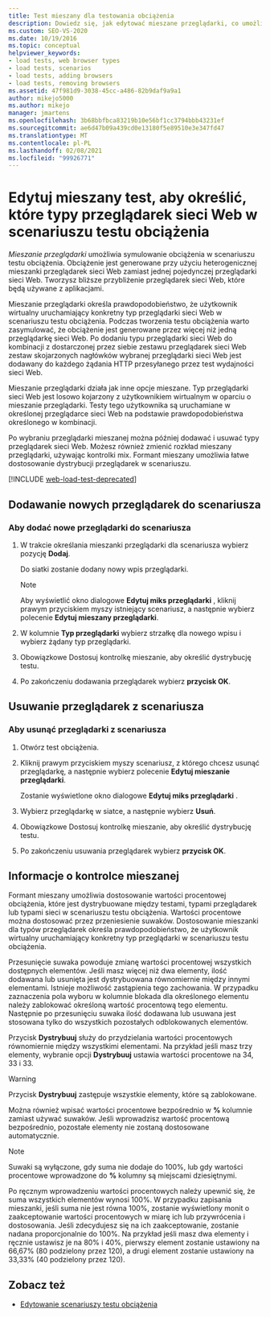 ```yaml
---
title: Test mieszany dla testowania obciążenia
description: Dowiedz się, jak edytować mieszane przeglądarki, co umożliwia symulowanie obciążeń w scenariuszu testu obciążenia.
ms.custom: SEO-VS-2020
ms.date: 10/19/2016
ms.topic: conceptual
helpviewer_keywords:
- load tests, web browser types
- load tests, scenarios
- load tests, adding browsers
- load tests, removing browsers
ms.assetid: 47f981d9-3038-45cc-a486-82b9daf9a9a1
author: mikejo5000
ms.author: mikejo
manager: jmartens
ms.openlocfilehash: 3b68bbfbca83219b10e56bf1cc3794bbb43231ef
ms.sourcegitcommit: ae6d47b09a439cd0e13180f5e89510e3e347fd47
ms.translationtype: MT
ms.contentlocale: pl-PL
ms.lasthandoff: 02/08/2021
ms.locfileid: "99926771"
---
```

# <a name="edit-the-test-mix-to-specify-which-web-browsers-types-in-a-load-test-scenario"></a>Edytuj mieszany test, aby określić, które typy przeglądarek sieci Web w scenariuszu testu obciążenia

*Mieszanie przeglądarki* umożliwia symulowanie obciążenia w scenariuszu testu obciążenia. Obciążenie jest generowane przy użyciu heterogenicznej mieszanki przeglądarek sieci Web zamiast jednej pojedynczej przeglądarki sieci Web. Tworzysz bliższe przybliżenie przeglądarek sieci Web, które będą używane z aplikacjami.

Mieszanie przeglądarki określa prawdopodobieństwo, że użytkownik wirtualny uruchamiający konkretny typ przeglądarki sieci Web w scenariuszu testu obciążenia. Podczas tworzenia testu obciążenia warto zasymulować, że obciążenie jest generowane przez więcej niż jedną przeglądarkę sieci Web. Po dodaniu typu przeglądarki sieci Web do kombinacji z dostarczonej przez siebie zestawu przeglądarek sieci Web zestaw skojarzonych nagłówków wybranej przeglądarki sieci Web jest dodawany do każdego żądania HTTP przesyłanego przez test wydajności sieci Web.

Mieszanie przeglądarki działa jak inne opcje mieszane. Typ przeglądarki sieci Web jest losowo kojarzony z użytkownikiem wirtualnym w oparciu o mieszanie przeglądarki. Testy tego użytkownika są uruchamiane w określonej przeglądarce sieci Web na podstawie prawdopodobieństwa określonego w kombinacji.

Po wybraniu przeglądarki mieszanej można później dodawać i usuwać typy przeglądarek sieci Web. Możesz również zmienić rozkład mieszany przeglądarki, używając kontrolki mix. Formant mieszany umożliwia łatwe dostosowanie dystrybucji przeglądarek w scenariuszu.

[!INCLUDE [web-load-test-deprecated](includes/web-load-test-deprecated.md)]

## <a name="add-new-browsers-to-a-scenario"></a>Dodawanie nowych przeglądarek do scenariusza

### <a name="to-add-new-browsers-to-a-scenario"></a>Aby dodać nowe przeglądarki do scenariusza

1. W trakcie określania mieszanki przeglądarki dla scenariusza wybierz pozycję **Dodaj**.

     Do siatki zostanie dodany nowy wpis przeglądarki.

    > [!NOTE]
    > Aby wyświetlić okno dialogowe **Edytuj miks przeglądarki** , kliknij prawym przyciskiem myszy istniejący scenariusz, a następnie wybierz polecenie **Edytuj mieszany przeglądarki**.

2. W kolumnie **Typ przeglądarki** wybierz strzałkę dla nowego wpisu i wybierz żądany typ przeglądarki.

3. Obowiązkowe Dostosuj kontrolkę mieszanie, aby określić dystrybucję testu.

4. Po zakończeniu dodawania przeglądarek wybierz **przycisk OK**.

## <a name="remove-browsers-from-a-scenario"></a>Usuwanie przeglądarek z scenariusza

### <a name="to-remove-browsers-from-a-scenario"></a>Aby usunąć przeglądarki z scenariusza

1. Otwórz test obciążenia.

2. Kliknij prawym przyciskiem myszy scenariusz, z którego chcesz usunąć przeglądarkę, a następnie wybierz polecenie **Edytuj mieszanie przeglądarki**.

     Zostanie wyświetlone okno dialogowe **Edytuj miks przeglądarki** .

3. Wybierz przeglądarkę w siatce, a następnie wybierz **Usuń**.

4. Obowiązkowe Dostosuj kontrolkę mieszanie, aby określić dystrybucję testu.

5. Po zakończeniu usuwania przeglądarek wybierz **przycisk OK**.

## <a name="about-the-mix-control"></a>Informacje o kontrolce mieszanej

Formant mieszany umożliwia dostosowanie wartości procentowej obciążenia, które jest dystrybuowane między testami, typami przeglądarek lub typami sieci w scenariuszu testu obciążenia. Wartości procentowe można dostosować przez przeniesienie suwaków. Dostosowanie mieszanki dla typów przeglądarek określa prawdopodobieństwo, że użytkownik wirtualny uruchamiający konkretny typ przeglądarki w scenariuszu testu obciążenia.

Przesunięcie suwaka powoduje zmianę wartości procentowej wszystkich dostępnych elementów. Jeśli masz więcej niż dwa elementy, ilość dodawana lub usunięta jest dystrybuowana równomiernie między innymi elementami. Istnieje możliwość zastąpienia tego zachowania. W przypadku zaznaczenia pola wyboru w kolumnie blokada dla określonego elementu należy zablokować określoną wartość procentową tego elementu. Następnie po przesunięciu suwaka ilość dodawana lub usuwana jest stosowana tylko do wszystkich pozostałych odblokowanych elementów.

Przycisk **Dystrybuuj** służy do przydzielania wartości procentowych równomiernie między wszystkimi elementami. Na przykład jeśli masz trzy elementy, wybranie opcji **Dystrybuuj** ustawia wartości procentowe na 34, 33 i 33.

> [!WARNING]
> Przycisk **Dystrybuuj** zastępuje wszystkie elementy, które są zablokowane.

Można również wpisać wartości procentowe bezpośrednio w **%** kolumnie zamiast używać suwaków. Jeśli wprowadzisz wartość procentową bezpośrednio, pozostałe elementy nie zostaną dostosowane automatycznie.

> [!NOTE]
> Suwaki są wyłączone, gdy suma nie dodaje do 100%, lub gdy wartości procentowe wprowadzone do **%** kolumny są miejscami dziesiętnymi.

Po ręcznym wprowadzeniu wartości procentowych należy upewnić się, że suma wszystkich elementów wynosi 100%. W przypadku zapisania mieszanki, jeśli suma nie jest równa 100%, zostanie wyświetlony monit o zaakceptowanie wartości procentowych w miarę ich lub przywrócenia i dostosowania. Jeśli zdecydujesz się na ich zaakceptowanie, zostanie nadana proporcjonalnie do 100%.  Na przykład jeśli masz dwa elementy i ręcznie ustawisz je na 80% i 40%, pierwszy element zostanie ustawiony na 66,67% (80 podzielony przez 120), a drugi element zostanie ustawiony na 33,33% (40 podzielony przez 120).

## <a name="see-also"></a>Zobacz też

- [Edytowanie scenariuszy testu obciążenia](../test/edit-load-test-scenarios.md)

